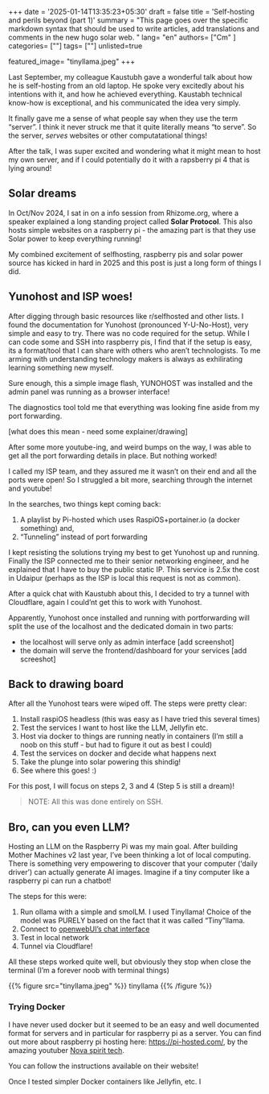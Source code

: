 +++
date = '2025-01-14T13:35:23+05:30'
draft = false
title = 'Self-hosting and perils beyond (part 1)'
summary = "This page goes over the specific markdown syntax that should be used to write articles, add translations and comments in the new hugo solar web. "
lang= "en"
authors= ["Cm" ]
categories= [""]
tags= [""]
unlisted=true

featured_image= "tinyllama.jpeg"
+++

Last September, my colleague Kaustubh gave a wonderful talk about how he is self-hosting from an old laptop. He spoke very excitedly about his intentions with it, and how he achieved everything. Kaustabh technical know-how is exceptional, and his communicated the idea very simply. 

It finally gave me a sense of what people say when they use the term “server”. I think it never struck me that it quite literally means “to serve”. So the server, _serves_ websites or other computatational things! 

After the talk, I was super excited and wondering what it might mean to host my own server, and if I could potentially do it with a rapsberry pi 4 that is lying around!

## Solar dreams
In Oct/Nov 2024, I sat in on a info session from Rhizome.org, where a speaker explained a long standing project called **Solar Protocol**. This also hosts simple websites on a raspberry pi - the amazing part is that they use Solar power to keep everything running! 

My combined excitement of selfhosting, raspberry pis and solar power source has kicked in hard in 2025 and this post is just a long form of things I did. 

## Yunohost and ISP woes! 

After digging through basic resources like r/selfhosted and other lists. I found the documentation for Yunohost (pronounced Y-U-No-Host), very simple and easy to try. There was no code required for the setup. While I can code some and SSH into raspberry pis, I find that if the setup is easy, its a format/tool that I can share with others who aren’t technologists. To me arming with understanding technology makers is always as exhilirating learning something new myself. 

Sure enough, this a simple image flash, YUNOHOST was installed and the admin panel was running as a browser interface! 

The diagnostics tool told me that everything was looking fine aside from my port forwarding. 

[what does this mean - need some explainer/drawing]

After some more youtube-ing, and weird bumps on the way, I was able to get all the port forwarding details in place. But nothing worked!

I called my ISP team, and they assured me it wasn’t on their end and all the ports were open! So I struggled a bit more, searching through the internet and youtube! 

In the searches, two things kept coming back: 
1. A playlist by Pi-hosted which uses RaspiOS+portainer.io (a docker something) and,
2. “Tunneling” instead of port forwarding 

I kept resisting the solutions trying my best to get Yunohost up and running. Finally the ISP connected me to their senior networking engineer, and he explained that I have to buy the public static IP. This service is 2.5x the cost in Udaipur (perhaps as the ISP is local this request is not as common). 

After a quick chat with Kaustubh about this, I decided to try a tunnel with Cloudflare, again I could’nt get this to work with Yunohost. 

Apparently, Yunohost once installed and running with portforwarding will split the use of the localhost and the dedicated domain in two parts:
- the localhost will serve only as admin interface 
[add screenshot]
- the domain will serve the frontend/dashboard for your services
[add screeshot]

## Back to drawing board

After all the Yunohost tears were wiped off. The steps were pretty clear:

1. Install raspiOS headless (this was easy as I have tried this several times)
2. Test the services I want to host like the LLM, Jellyfin etc. 
3. Host via docker to things are running neatly in containers (I’m still a noob on this stuff - but had to figure it out as best I could)
4. Test the services on docker and decide what happens next
5. Take the plunge into solar powering this shindig! 
6. See where this goes! :) 

For this post, I will focus on steps 2, 3 and 4 (Step 5 is still a dream)!  

> NOTE: All this was done entirely on SSH. 

## Bro, can you even LLM?

Hosting an LLM on the Raspberry Pi was my main goal. After building Mother Machines v2 last year, I’ve been thinking a lot of local computing. There is something very empowering to discover that your computer (‘daily driver’) can actually generate AI images. Imagine if a tiny computer like a raspberry pi can run a chatbot! 

The steps for this were:
1. Run ollama with a simple and smolLM. I used Tinyllama! Choice of the model was PURELY based on the fact that it was called “Tiny”llama.
2. Connect to [openwebUI’s chat interface](https://github.com/open-webui/open-webui)
3. Test in local network
4. Tunnel via Cloudflare! 

All these steps worked quite well, but obviously they stop when close the terminal (I’m a forever noob with terminal things)

{{% figure src="tinyllama.jpeg" %}} tinyllama {{% /figure %}}

### Trying Docker
I have never used docker but it seemed to be an easy and well documented format for servers and in particular for raspberry pi as a server. You can find out more about raspberry pi hosting here: https://pi-hosted.com/, by the amazing youtuber [Nova spirit tech](https://www.youtube.com/channel/UCrjKdwxaQMSV_NDywgKXVmw).

You can follow the instructions available on their website! 

Once I tested simpler Docker containers like Jellyfin, etc. I


